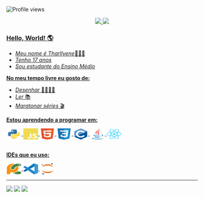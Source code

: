 <p align="left"> <img src="https://komarev.com/ghpvc/?username=Tharllyene&color=yellow" alt="Profile views" /> </p>

<div align="center">
  <a href="https://github.com/Tharllyene">
  <img height="150em" src="https://github-readme-stats.vercel.app/api?username=Tharllyene&show_icons=true&theme=dark&include_all_commits=true&count_private=true"/>
  <img height="150em" src="https://github-readme-stats.vercel.app/api/top-langs/?username=Tharllyene&layout=compact&langs_count=7&theme=dark"/>
</div>

### **Hello, World!** 🌎

- *Meu nome é Tharllyene*💁🏾‍♀️
- *Tenho 17 anos*
- *Sou estudante do Ensino Médio* 

**No meu tempo livre eu gosto de:**
- *Desenhar* 🎨👩🏾‍🎨
- *Ler* 📚
- *Maratonar séries* 🎬

**Estou aprendendo a programar em:**

 
 <div style="display: inline_block">
  <img align="center" alt="Python" height="30" width="40" src="https://raw.githubusercontent.com/devicons/devicon/master/icons/python/python-original.svg">
  <img align="center" alt="Js" height="30" width="40" src="https://raw.githubusercontent.com/devicons/devicon/master/icons/javascript/javascript-plain.svg">
  <img align="center" alt="HTML" height="30" width="40" src="https://raw.githubusercontent.com/devicons/devicon/master/icons/html5/html5-original.svg">
  <img align="center" alt="CSS" height="30" width="40" src="https://raw.githubusercontent.com/devicons/devicon/master/icons/css3/css3-original.svg">
  <img align="center" alt="C" height="30" width="40" src="https://raw.githubusercontent.com/devicons/devicon/master/icons/c/c-original.svg"> 
  <img align="center" alt="Java" height="30" width="40" src="https://raw.githubusercontent.com/devicons/devicon/master/icons/java/java-original.svg"> 
  <img align="center" alt="React" height="30" width="40" src="https://raw.githubusercontent.com/devicons/devicon/master/icons/react/react-original.svg"> 
</div><br>

**IDEs que eu uso:**

  <img align="center" alt="Pycharm" height="30" width="40" src="https://raw.githubusercontent.com/devicons/devicon/master/icons/pycharm/pycharm-original.svg"> 
  <img align="center" alt="Vscode" height="30" width="40" src="https://raw.githubusercontent.com/devicons/devicon/master/icons/vscode/vscode-original.svg"> 
  <img align="center" alt="Jupyter" height="30" width="40" src="https://raw.githubusercontent.com/devicons/devicon/master/icons/jupyter/jupyter-original.svg"> 




 
  __________________________________________________________________
  <div> 
 
  <a href="https://www.linkedin.com/in/tharllyene-soares-73b661203/" target="_blank"><img src="https://img.shields.io/badge/-LinkedIn-%230077B5?style=for-the-badge&logo=linkedin&logoColor=white" target="_blank"></a> 
  <a href="https://instagram.com/Tharllyene" target="_blank"><img src="https://img.shields.io/badge/-Instagram-%23E4405F?style=for-the-badge&logo=instagram&logoColor=white" target="_blank"></a>
   <a href = "mailto:tharllyene@outlook.com"><img src="https://img.shields.io/badge/-Gmail-%23333?style=for-the-badge&logo=gmail&logoColor=white" target="_blank"></a>
</div>
